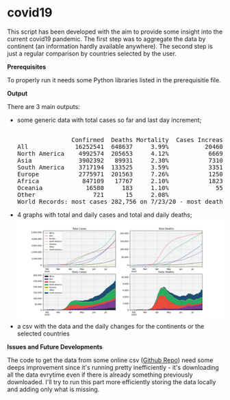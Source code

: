 # covid19

This script has been developed with the aim to provide some insight into the current covid19 pandemic. The first step was to aggregate the data by continent (an information hardly available anywhere). The second step is just a regular comparison by countries selected by the user.

<b>Prerequisites</b>

To properly run it needs some Python libraries listed in the prerequisitie file.

<b>Output</b>

There are 3 main outputs:

 <ul>
  <li>some generic data with total cases so far and last day increment;</li>

<PRE> 
               Confirmed  Deaths Mortality  Cases Increase  Death Increase
All             16252541  648637     3.99%          204606            4104
North America    4992574  205653     4.12%           66691            1606
Asia             3902392   89931     2.30%           73109            1317
South America    3717194  133525     3.59%           33510             754
Europe           2775971  201563     7.26%           12509             176
Africa            847109   17767     2.10%           18232             245
Oceania            16580     183     1.10%             555               6
Other                721      15     2.08%               0               0
World Records: most cases 282,756 on 7/23/20 - most deaths 9,966 on 7/23/20.
</PRE> 
  <li>4 graphs with total and daily cases and total and daily deaths;</li>
  
  <img src="https://raw.githubusercontent.com/FilippoGalanti/covid19/master/Covid19_Continents.png" alt="Output Example">
  
  <li>a csv with the data and the daily changes for the continents or the selected countries</li>
</ul> 

<b>Issues and Future Developments</b>

The code to get the data from some online csv (<a href="https://github.com/CSSEGISandData/COVID-19">Github Repo</a>) need some deeps improvement since it's running pretty inefficiently - it's downloading all the data evrytime even if there is already something previously downloaded. 
I'll try to run this part more efficiently storing the data locally and adding only what is missing.
